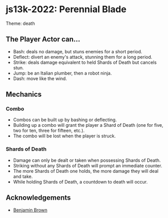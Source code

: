 # js13k-2022: Perennial Blade
Theme: death

## The Player Actor can...
* Bash: deals no damage, but stuns enemies for a short period.
* Deflect: divert an enemy's attack, stunning them for a long period.
* Strike: deals damage equivalent to held Shards of Death but cancels stun.
* Jump: be an Italian plumber, then a robot ninja.
* Dash: move like the wind.

## Mechanics
### Combo
* Combos can be built up by bashing or deflecting.
* Building up a combo will grant the player a Shard of Death (one for five, two for ten, three for fifteen, etc.).
* The combo will be lost when the player is struck.
### Shards of Death
* Damage can only be dealt or taken when possessing Shards of Death.
* Striking without any Shards of Death will prompt an immediate counter.
* The more Shards of Death one holds, the more damage they will deal and take.
* While holding Shards of Death, a countdown to death will occur.

## Acknowledgements
* [Benjamin Brown](https://github.com/benjamin-t-brown)